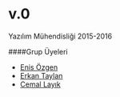 # v.0
Yazılım Mühendisliği 2015-2016


####Grup Üyeleri
* [Enis Özgen](http://github.com/enisozgen)
* [Erkan Taylan](http://github.com/erkantaylan)
* [Cemal Layık](http://github.com/lacivert7)
